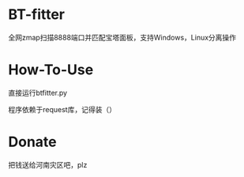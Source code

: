 # BT-fitter
 全网zmap扫描8888端口并匹配宝塔面板，支持Windows，Linux分离操作

# How-To-Use 
 直接运行btfitter.py

 程序依赖于request库，记得装（）

# Donate
 把钱送给河南灾区吧，plz

